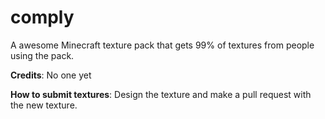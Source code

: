 # comply
A awesome Minecraft texture pack that gets 99% of textures from people using the pack.

**Credits**:
No one yet

**How to submit textures**:
Design the texture and make a pull request with the new texture.
